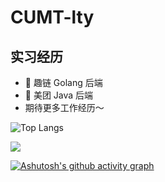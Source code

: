 # CUMT-lty

## 实习经历
- :tangerine: 趣链 Golang 后端
- :strawberry: 美团 Java 后端
- 期待更多工作经历～

![Top Langs](https://github-readme-stats.vercel.app/api/top-langs/?username=CUMT-lty&layout=compact&theme=tokyonight)

![](https://github-readme-stats.vercel.app/api?username=CUMT-lty&show_icons=true&theme=synthwave)

[![Ashutosh's github activity graph](https://github-readme-activity-graph.vercel.app/graph?username=CUMT-lty&theme=tokyo-night)](https://github.com/ashutosh00710/github-readme-activity-graph)
